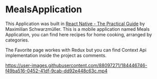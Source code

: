 # MealsApplication

This Application was built in [React Native - The Practical Guide](https://www.udemy.com/course/react-native-the-practical-guide/) by Maximilian Schwarzmüller.
This is a mobile application named Meals Application, you can find here recipes for home cooking, arranged by categories.

The Favorite page workes with Redux but you can find Context Api implementation inside the project as comments.





https://user-images.githubusercontent.com/88097271/184446746-f49ba516-0452-41df-9cab-dd92e448c63c.mp4

